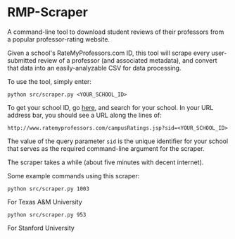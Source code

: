 # RMP-Scraper

A command-line tool to download student reviews of their professors from a popular professor-rating website.


Given a school's RateMyProfessors.com ID, this tool will scrape every user-submitted review of a professor (and associated metadata), and convert that data into an easily-analyzable CSV for data processing.

To use the tool, simply enter:

```
python src/scraper.py <YOUR_SCHOOL_ID>
```

To get your school ID, go [here](http://www.ratemyprofessors.com/), and search for your school. In your URL address bar, you should see a URL along the lines of:

```
http://www.ratemyprofessors.com/campusRatings.jsp?sid=<YOUR_SCHOOL_ID>
```
The value of the query parameter `sid` is the unique identifier for your school that serves as the required command-line argument for the scraper.

The scraper takes a while (about five minutes with decent internet).

Some example commands using this scraper:

```
python src/scraper.py 1003
```
For Texas A&M University

```
python src/scraper.py 953
```
For Stanford University
